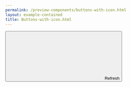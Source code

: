 ```yaml
--- 
permalink: /preview-components/buttons-with-icon.html
layout: example-contained 
title: Buttons-with-icon.html
---
```

<button class="button button-primary">
    <svg class="icon-svg" focusable="false" aria-hidden="true"><use xlink:href="#refresh"></use></svg>
    Refresh
</button>